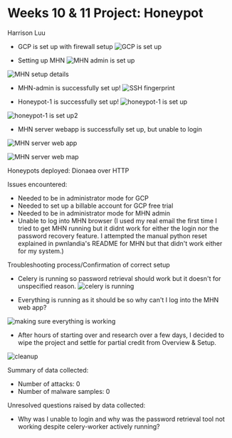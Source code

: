 # Weeks 10 & 11 Project: Honeypot

Harrison Luu

- GCP is set up with firewall setup
![GCP is set up](https://user-images.githubusercontent.com/43581439/79626137-d2342200-80fb-11ea-9909-85a92ec0bc68.png)




- Setting up MHN
![MHN admin is set up](https://user-images.githubusercontent.com/43581439/79612958-a1d48f80-80cb-11ea-904b-496f90fca78f.png)

![MHN setup details](https://user-images.githubusercontent.com/43581439/79612964-a39e5300-80cb-11ea-9af0-dd8a17a5a963.png)




- MHN-admin is successfully set up!
![SSH fingerprint](https://user-images.githubusercontent.com/43581439/79612972-a7ca7080-80cb-11ea-91c9-b424d95a1fab.png)



- Honeypot-1 is successfully set up!
![honeypot-1 is set up](https://user-images.githubusercontent.com/43581439/79612952-9ed99f00-80cb-11ea-9c5b-8e0cdc8ac5cc.png)

![honeypot-1 is set up2](https://user-images.githubusercontent.com/43581439/79612954-a00acc00-80cb-11ea-8c56-cc9ef4fcac5f.png)



- MHN server webapp is successfully set up, but unable to login

![MHN server web app](https://user-images.githubusercontent.com/43581439/79625542-bfb7e980-80f7-11ea-858e-f69c86d53eb4.png)

![MHN server web map](https://user-images.githubusercontent.com/43581439/79625543-c0508000-80f7-11ea-8c19-9ae6a6822e97.png)




Honeypots deployed: Dionaea over HTTP

Issues encountered: 
  - Needed to be in administrator mode for GCP
  - Needed to set up a billable account for GCP free trial
  - Needed to be in administrator mode for MHN admin
  - Unable to log into MHN browser (I used my real email the first time I tried to get MHN running but it didnt work for either the login nor the password recovery feature. I attempted the manual python reset explained in pwnlandia's README for MHN but that didn't work either for my system.)
  
  Troubleshooting process/Confirmation of correct setup
 
- Celery is running so password retrieval should work but it doesn't for unspecified reason.
![celery is running](https://user-images.githubusercontent.com/43581439/79625537-be86bc80-80f7-11ea-832f-a53a80b6d7f1.png)

- Everything is running as it should be so why can't I log into the MHN web app?

![making sure everything is working](https://user-images.githubusercontent.com/43581439/79625540-bfb7e980-80f7-11ea-8511-eef72fd9ead9.png)

- After hours of starting over and research over a few days, I decided to wipe the project and settle for partial credit from Overview & Setup.

![cleanup](https://user-images.githubusercontent.com/43581439/79625539-bf1f5300-80f7-11ea-9ce4-0d70a7b61099.png)  
  
Summary of data collected:

  - Number of attacks: 0
  - Number of malware samples: 0


Unresolved questions raised by data collected:
  - Why was I unable to login and why was the password retrieval tool not working despite celery-worker actively running?

